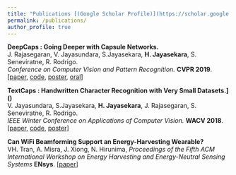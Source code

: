 ```yaml
---
title: "Publications [(Google Scholar Profile)](https://scholar.google.com/citations?user=CFJHvLcAAAAJ&hl=en&oi=ao)"
permalink: /publications/
author_profile: true
---
```


<b>DeepCaps : Going Deeper with Capsule Networks.</b><br>
J. Rajasegaran, V. Jayasundara, S.Jayasekara, <b> H. Jayasekara</b>, S. Seneviratne, R. Rodrigo.<br>
<i>Conference on Computer Vision and Pattern Recognition.</i> <b>CVPR 2019</b>. [[paper](http://openaccess.thecvf.com/content_CVPR_2019/html/Rajasegaran_DeepCaps_Going_Deeper_With_Capsule_Networks_CVPR_2019_paper.html), [code](https://github.com/brjathu/deepcaps), [poster](../files/CVPR19_Poster.pdf), [oral](https://www.youtube.com/watch?v=PzALQZOy09c&t=3600s)]


<b>TextCaps : Handwritten Character Recognition with
Very Small Datasets.]()</b><br>
V. Jayasundara, S.Jayasekara, <b> H. Jayasekara</b>, J. Rajasegaran, S. Seneviratne, R. Rodrigo.<br>
<i>IEEE Winter Conference on Applications of Computer Vision.</i> <b>WACV 2018</b>. [[paper](https://ieeexplore.ieee.org/abstract/document/8658735), [code](https://github.com/vinojjayasundara/textcaps), [poster](../files/WACV19_Poster.pdf)]



<b>Can WiFi Beamforming Support an Energy-Harvesting Wearable?</b><br>
VH. Tran, A. Misra, J. Xiong, N. Hirunima,
<i>Proceedings of the Fifth ACM International Workshop on Energy Harvesting and Energy-Neutral Sensing Systems</i> <b>ENsys</b>. [[paper](https://dl.acm.org/citation.cfm?id=3142997)]



